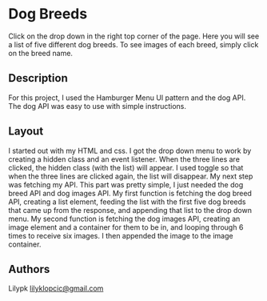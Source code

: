 # Dog Breeds  

Click on the drop down in the right top corner of the page. Here you will see a list of five different dog breeds. To see images of each breed, simply click on the breed name. 

## Description 

For this project, I used the Hamburger Menu UI pattern and the dog API. The dog API was easy to use with simple instructions. 

## Layout 

I started out with my HTML and css. I got the drop down menu to work by creating a hidden class and an event listener. When the three lines are clicked, the hidden class (with the list) will appear. I used toggle so that when the three lines are clicked again, the list will disappear. My next step was fetching my API. This part was pretty simple, I just needed the dog breed API and dog images API. My first function is fetching the dog breed API, creating a list element, feeding the list with the first five dog breeds that came up from the response, and appending that list to the drop down menu. My second function is fetching the dog images API, creating an image element and a container for them to be in, and looping through 6 times to receive six images. I then appended the image to the image container. 


## Authors 

Lilypk
lilyklopcic@gmail.com 



